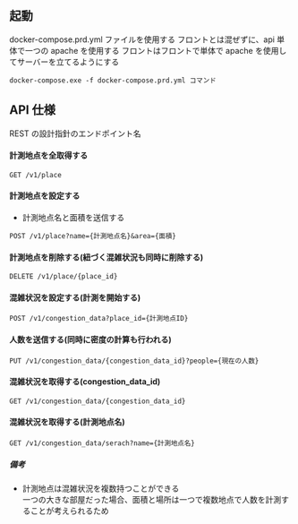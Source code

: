 ## 起動

docker-compose.prd.yml ファイルを使用する
フロントとは混ぜずに、api 単体で一つの apache を使用する
フロントはフロントで単体で apache を使用してサーバーを立てるようにする

```
docker-compose.exe -f docker-compose.prd.yml コマンド
```

## API 仕様

REST の設計指針のエンドポイント名

#### 計測地点を全取得する

```
GET /v1/place
```

#### 計測地点を設定する

- 計測地点名と面積を送信する

```
POST /v1/place?name={計測地点名}&area={面積}
```

#### 計測地点を削除する(紐づく混雑状況も同時に削除する)

```
DELETE /v1/place/{place_id}
```

#### 混雑状況を設定する(計測を開始する)

```
POST /v1/congestion_data?place_id={計測地点ID}
```

#### 人数を送信する(同時に密度の計算も行われる)

```
PUT /v1/congestion_data/{congestion_data_id}?people={現在の人数}
```

#### 混雑状況を取得する(congestion_data_id)

```
GET /v1/congestion_data/{congestion_data_id}
```

#### 混雑状況を取得する(計測地点名)

```
GET /v1/congestion_data/serach?name={計測地点名}
```

##### 備考

- 計測地点は混雑状況を複数持つことができる  
  一つの大きな部屋だった場合、面積と場所は一つで複数地点で人数を計測することが考えられるため
